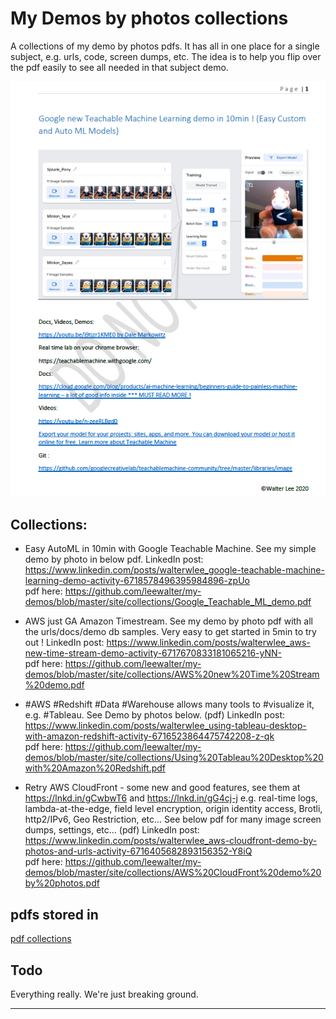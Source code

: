 # My Demos by photos collections

A collections of my demo by photos pdfs. It has all in one place for a single subject, e.g. urls, code, screen dumps, etc. The idea is to help you flip over the pdf easily to see all needed in that subject demo.

![Google Teachable AutoML demo](/site/collections/Google_Teachable_ML_demo_1st_page.png)

## Collections:

* Easy AutoML in 10min with Google Teachable Machine. See my simple demo by photo in below pdf.
LinkedIn post: https://www.linkedin.com/posts/walterwlee_google-teachable-machine-learning-demo-activity-6718578496395984896-zpUo <br>
pdf here: https://github.com/leewalter/my-demos/blob/master/site/collections/Google_Teachable_ML_demo.pdf

* AWS just GA Amazon Timestream. See my demo by photo pdf with all the urls/docs/demo db samples. Very easy to get started in 5min to try out !
LinkedIn post: https://www.linkedin.com/posts/walterwlee_aws-new-time-stream-demo-activity-6717670833181065216-yNN- <br>
pdf here: https://github.com/leewalter/my-demos/blob/master/site/collections/AWS%20new%20Time%20Stream%20demo.pdf

* #AWS #Redshift #Data #Warehouse allows many tools to #visualize it, e.g. #Tableau. See Demo by photos below. (pdf)
LinkedIn post: https://www.linkedin.com/posts/walterwlee_using-tableau-desktop-with-amazon-redshift-activity-6716523864475742208-z-qk <br>
pdf here: https://github.com/leewalter/my-demos/blob/master/site/collections/Using%20Tableau%20Desktop%20with%20Amazon%20Redshift.pdf

* Retry AWS CloudFront - some new and good features, see them at https://lnkd.in/gCwbwT6 and https://lnkd.in/gG4cj-j e.g. real-time logs, lambda-at-the-edge, field level encryption, origin identity access, Brotli, http2/IPv6, Geo Restriction, etc... See below pdf for many image screen dumps, settings, etc... (pdf)
LinkedIn post: https://www.linkedin.com/posts/walterwlee_aws-cloudfront-demo-by-photos-and-urls-activity-6716405682893156352-Y8iQ <br>
pdf here: https://github.com/leewalter/my-demos/blob/master/site/collections/AWS%20CloudFront%20demo%20by%20photos.pdf

## pdfs stored in 

[pdf collections](https://github.com/leewalter/my-demos/tree/master/site/collections)

## Todo

Everything really. We're just breaking ground.






---

